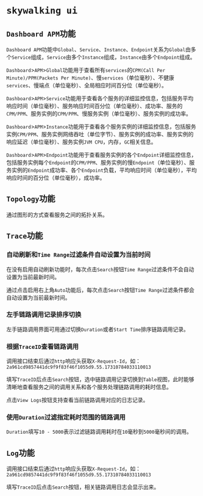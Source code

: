 # `skywalking ui`



## `Dashboard APM`功能

`Dashboard APM`功能中`Global`、`Service`、`Instance`、`Endpoint`关系为`Global`由多个`Service`组成，`Service`由多个`Instance`组成，`Instance`由多个`Endpoint`组成。

`Dashboard`>`APM`>`Global`功能用于查看所有`services`的`CPM(Call Per Minute)/PPM(Packets Per Minute)`、慢`services`（单位毫秒）、不健康`services`、慢端点（单位毫秒）、全局相应时间百分位（单位毫秒）。

`Dashboard`>`APM`>`Service`功能用于查看各个服务的详细监控信息，包括服务平均响应时间（单位毫秒）、服务响应时间百分位（单位毫秒）、成功率、服务的`CPM/PPM`、服务实例的`CPM/PPM`、慢服务实例（单位毫秒）、服务实例的成功率。

`Dashboard`>`APM`>`Instance`功能用于查看各个服务实例的详细监控信息，包括服务实例`CPM/PPM`、服务实例网络吞吐（单位字节）、服务实例的成功率、服务实例的响应延迟（单位毫秒）、服务实例`JVM CPU`，内存，`GC`相关信息。

`Dashboard`>`APM`>`Endpoint`功能用于查看服务实例的各个`Endpoint`详细监控信息，包括服务实例每个`Endpoint`的`CPM/PPM`、服务实例的慢`Endpoint`（单位毫秒）、服务实例的`Endpoint`成功率、各个`Endpoint`负载，平均响应时间（单位毫秒），平均响应时间的百分位（单位毫秒），成功率。



## `Topology`功能

通过图形的方式查看服务之间的拓扑关系。



## `Trace`功能



### 自动刷新和`Time Range`过滤条件自动设置为当前时间

在没有启用自动刷新功能时，每次点击`Search`按钮`Time Range`过滤条件不会自动设置为当前最新时间。

通过点击启用右上角`Auto`功能后，每次点击`Search`按钮`Time Range`过滤条件都会自动设置为当前最新时间。



### 左手链路调用记录排序切换

左手链路调用界面可用通过切换`Duration`或者`Start Time`排序链路调用记录。



### 根据`TraceID`查看链路调用

调用接口结束后通过`http`响应头获取`X-Request-Id`，如：`2a961cd9857441dc9f9f83f46f1055d9.55.17310784033110013`

填写`TraceID`后点击`Search`按钮，选中链路调用记录切换到`Table`视图，此时能够清晰地查看服务之间的调用关系和各个服务处理链路调用的耗时信息。

点击`View Logs`按钮支持查看当前链路调用对应的日志记录。



### 使用`Duration`过滤指定耗时范围的链路调用

`Duration`填写`10 - 5000`表示过滤链路调用耗时在`10`毫秒到`5000`毫秒间的调用。



## `Log`功能

调用接口结束后通过`http`响应头获取`X-Request-Id`，如：`2a961cd9857441dc9f9f83f46f1055d9.55.17310784033110013`

填写`TraceID`后点击`Search`按钮，相关链路调用日志会显示出来。